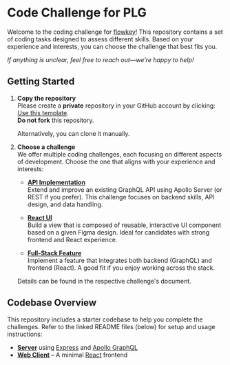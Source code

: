 # Code Challenge for PLG

Welcome to the coding challenge for [flowkey](https://www.flowkey.com)! This repository contains a set of coding tasks designed to assess different skills. Based on your experience and interests, you can choose the challenge that best fits you.

_If anything is unclear, feel free to reach out—we’re happy to help!_

## Getting Started

1. **Copy the repository**  
   Please create a **private** repository in your GitHub account by clicking:  
   [Use this template](https://docs.github.com/en/repositories/creating-and-managing-repositories/creating-a-repository-from-a-template).  
   **Do not fork** this repository.

   Alternatively, you can clone it manually.

2. **Choose a challenge**  
   We offer multiple coding challenges, each focusing on different aspects of development. Choose the one that aligns with your experience and interests:

   - **[API Implementation](challenges/api.md)**  
     Extend and improve an existing GraphQL API using Apollo Server (or REST if you prefer). This challenge focuses on backend skills, API design, and data handling.

   - **[React UI](challenges/react-ui.md)**  
     Build a view that is composed of reusable, interactive UI component based on a given Figma design. Ideal for candidates with strong frontend and React experience.

   - **[Full-Stack Feature](challenges/fullstack.md)**  
     Implement a feature that integrates both backend (GraphQL) and frontend (React). A good fit if you enjoy working across the stack.

   Details can be found in the respective challenge's document.

## Codebase Overview

This repository includes a starter codebase to help you complete the challenges. Refer to the linked README files (below) for setup and usage instructions:

- **[Server](server/README.md)** using [Express](https://expressjs.com) and [Apollo GraphQL](https://www.apollographql.com/)
- **[Web Client](web-client/README.md)** – A minimal [React](https://react.dev) frontend
